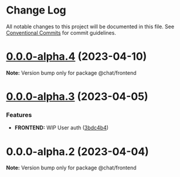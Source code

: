 # Change Log

All notable changes to this project will be documented in this file.
See [Conventional Commits](https://conventionalcommits.org) for commit guidelines.

# [0.0.0-alpha.4](https://github.com/rem029/chat/compare/v0.0.0-alpha.3...v0.0.0-alpha.4) (2023-04-10)

**Note:** Version bump only for package @chat/frontend





# [0.0.0-alpha.3](https://github.com/rem029/chat/compare/v0.0.0-alpha.2...v0.0.0-alpha.3) (2023-04-05)


### Features

* **FRONTEND:** WIP User auth ([3bdc4b4](https://github.com/rem029/chat/commit/3bdc4b47a7ed36e4074ca6dfede69f6a3621c175))





# 0.0.0-alpha.2 (2023-04-04)

**Note:** Version bump only for package @chat/frontend
